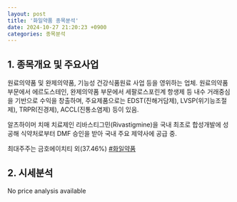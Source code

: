 ```yaml
---
layout: post
title: '화일약품 종목분석'
date: 2024-10-27 21:20:23 +0900
categories: 종목분석
---
```


## 1. 종목개요 및 주요사업

원료의약품 및 완제의약품, 기능성 건강식품원료 사업 등을 영위하는 업체. 원료의약품 부문에서 에르도스테인, 완제의약품 부문에서 세팔로스포린계 항생제 등 내수 거래중심을 기반으로 수익을 창출하며, 주요제품으로는  EDST(진해거담제), LVSP(위기능조절제), TRPR(진경제), ACCL(진통소염제) 등이 있음.

알츠하이머 치매 치료제인 리바스티그민(Rivastigmine)을 국내 최초로 합성개발에 성공해 식약처로부터 DMF 승인을 받아 국내 주요 제약사에 공급 중. 

최대주주는 금호에이치티 외(37.46%)
[#화일약품](#)

## 2. 시세분석

No price analysis available
